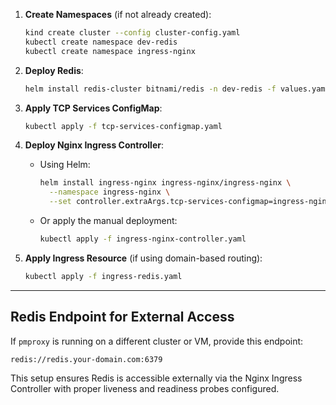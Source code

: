 
1. **Create Namespaces** (if not already created):

   ```bash
   kind create cluster --config cluster-config.yaml
   kubectl create namespace dev-redis
   kubectl create namespace ingress-nginx
   ```

2. **Deploy Redis**:

   ```bash
   helm install redis-cluster bitnami/redis -n dev-redis -f values.yaml
   ```

3. **Apply TCP Services ConfigMap**:

   ```bash
   kubectl apply -f tcp-services-configmap.yaml
   ```

4. **Deploy Nginx Ingress Controller**:

   - Using Helm:

     ```bash
     helm install ingress-nginx ingress-nginx/ingress-nginx \
       --namespace ingress-nginx \
       --set controller.extraArgs.tcp-services-configmap=ingress-nginx/tcp-services
     ```

   - Or apply the manual deployment:

     ```bash
     kubectl apply -f ingress-nginx-controller.yaml
     ```

5. **Apply Ingress Resource** (if using domain-based routing):

   ```bash
   kubectl apply -f ingress-redis.yaml
   ```

---

## Redis Endpoint for External Access

If `pmproxy` is running on a different cluster or VM, provide this endpoint:

```
redis://redis.your-domain.com:6379
```

This setup ensures Redis is accessible externally via the Nginx Ingress Controller with proper liveness and readiness probes configured.